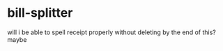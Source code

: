 # bill-splitter
will i be able to spell receipt properly without deleting by the end of this? maybe
